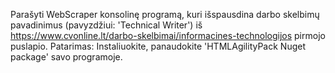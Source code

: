  Parašyti WebScraper konsolinę programą, kuri išspausdina darbo skelbimų pavadinimus (pavyzdžiui: 'Technical Writer')
iš https://www.cvonline.lt/darbo-skelbimai/informacines-technologijos pirmojo puslapio.
Patarimas: Instaliuokite, panaudokite 'HTMLAgilityPack Nuget package' savo programoje.
